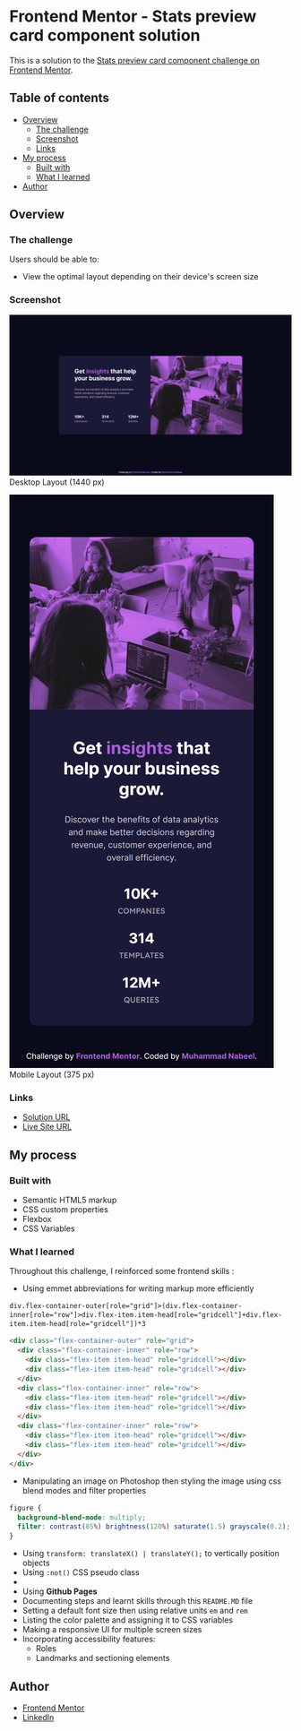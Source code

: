 # Frontend Mentor - Stats preview card component solution

This is a solution to the [Stats preview card component challenge on Frontend Mentor](https://www.frontendmentor.io/challenges/stats-preview-card-component-8JqbgoU62). 

## Table of contents

  - [Overview](#overview)
    - [The challenge](#the-challenge)
    - [Screenshot](#screenshot)
    - [Links](#links)
  - [My process](#my-process)
    - [Built with](#built-with)
    - [What I learned](#what-i-learned)
  - [Author](#author)

## Overview

### The challenge

Users should be able to:

- View the optimal layout depending on their device's screen size

### Screenshot

![Desktop Layout](/design/Desktop-1440.png)
Desktop Layout (1440 px)  

![Mobile Layout](/design/iPhone%20X.png)
Mobile Layout (375 px)  

### Links

- [Solution URL](https://github.com/Muhammad-Nabeel-Sh/Stats-Preview-Card-Component-Challenge-Hub)
- [Live Site URL](https://muhammad-nabeel-sh.github.io/Stats-Preview-Card-Component-Challenge-Hub/)

## My process

### Built with

- Semantic HTML5 markup
- CSS custom properties
- Flexbox
- CSS Variables


### What I learned

Throughout this challenge, I reinforced some frontend skills :

* Using emmet abbreviations for writing markup more efficiently 

```
div.flex-container-outer[role="grid"]>(div.flex-container-inner[role="row"]>div.flex-item.item-head[role="gridcell"]+div.flex-item.item-head[role="gridcell"])*3
```

```html
<div class="flex-container-outer" role="grid">
  <div class="flex-container-inner" role="row">
    <div class="flex-item item-head" role="gridcell"></div>
    <div class="flex-item item-head" role="gridcell"></div>
  </div>
  <div class="flex-container-inner" role="row">
    <div class="flex-item item-head" role="gridcell"></div>
    <div class="flex-item item-head" role="gridcell"></div>
  </div>
  <div class="flex-container-inner" role="row">
    <div class="flex-item item-head" role="gridcell"></div>
    <div class="flex-item item-head" role="gridcell"></div>
  </div>
</div>
```

* Manipulating an image on Photoshop then styling the image using css blend modes and filter properties

```css
figure {
  background-blend-mode: multiply;
  filter: contrast(85%) brightness(120%) saturate(1.5) grayscale(0.2);
}
```

* Using `transform: translateX() | translateY();` to vertically position objects
* Using `:not()` CSS pseudo class
* 
* Using **Github Pages**
* Documenting steps and learnt skills through this `README.MD` file
* Setting a default font size then using relative units `em` and `rem`
* Listing the color palette and assigning it to CSS variables
* Making a responsive UI for multiple screen sizes
* Incorporating accessibility features:
  * Roles
  * Landmarks and sectioning elements

## Author

- [Frontend Mentor](https://www.frontendmentor.io/profile/Muhammad-Nabeel-Sh)
- [LinkedIn](https://www.linkedin.com/in/muhammad-nabil-ibrahim-728b571b8/)
